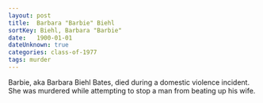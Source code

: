 ```yaml
---
layout: post
title:  Barbara "Barbie" Biehl
sortKey: Biehl, Barbara "Barbie"
date:   1900-01-01
dateUnknown: true
categories: class-of-1977
tags: murder
---
```

Barbie, aka Barbara Biehl Bates, died during a domestic violence incident. She was murdered while attempting to stop a man from beating up his wife.
